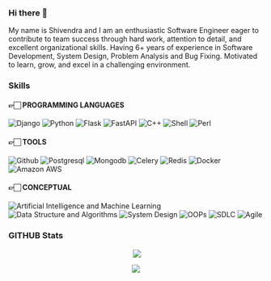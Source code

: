 ### Hi there 👋

My name is Shivendra and I am an enthusiastic Software Engineer eager to contribute to team success through hard work, attention to detail, and excellent organizational skills. Having 6+ years of experience in Software Development, System Design, Problem Analysis and Bug Fixing. Motivated to learn, grow, and excel in a challenging environment.

### Skills

#### 👉🏻 PROGRAMMING LANGUAGES

![Django](https://img.shields.io/badge/django-092E20.svg?&style=for-the-badge&logo=django)
![Python](https://img.shields.io/badge/python-3776AB.svg?&style=for-the-badge&logo=python&logoColor=white)
![Flask](https://img.shields.io/badge/flask-000000.svg?&style=for-the-badge&logo=flask&logoColor=white)
![FastAPI](https://img.shields.io/badge/FastAPI-005571?style=for-the-badge&logo=fastapi&logoColor=white)
![C++](https://img.shields.io/badge/c++-00599C.svg?&style=for-the-badge&logo=c++&logoColor=white)
![Shell](https://img.shields.io/badge/shell-FFD500.svg?&style=for-the-badge&logo=shell&logoColor=white)
![Perl](https://img.shields.io/badge/perl-39457E.svg?&style=for-the-badge&logo=perl&logoColor=white)


#### 👉🏻 TOOLS
![Github](https://img.shields.io/badge/github-181717.svg?&style=for-the-badge&logo=github&logoColor=white)
![Postgresql](https://img.shields.io/badge/Postgresql-4169E1.svg?&style=for-the-badge&logo=Postgresql&logoColor=white)
![Mongodb](https://img.shields.io/badge/Mongodb-47A248.svg?&style=for-the-badge&logo=Mongodb&logoColor=white)
![Celery](https://img.shields.io/badge/celery-37814A.svg?&style=for-the-badge&logo=celery&logoColor=white)
![Redis](https://img.shields.io/badge/redis-DC382D.svg?&style=for-the-badge&logo=redis&logoColor=white)
![Docker](https://img.shields.io/badge/docker-2496ED.svg?&style=for-the-badge&logo=docker&logoColor=white)
![Amazon AWS](https://img.shields.io/badge/AWS-232F3E.svg?&style=for-the-badge&logo=amazonaws&logoColor=white)


#### 👉🏻 CONCEPTUAL

![Artificial Intelligence and Machine Learning](https://img.shields.io/badge/Artificial%20Intelligence%20/%20Machine%20Learning-FF9E0F.svg?&style=for-the-badge&logoColor=white)
![Data Structure and Algorithms](https://img.shields.io/badge/Data%20Structure%20and%20Algorithms-A9225C.svg?&style=for-the-badge&logoColor=white)
![System Design](https://img.shields.io/badge/System%20Design-9999FF.svg?&style=for-the-badge&logoColor=white)
![OOPs](https://img.shields.io/badge/OOPS-006272.svg?&style=for-the-badge&logoColor=white)
![SDLC](https://img.shields.io/badge/sdlc-8BC0D0.svg?&style=for-the-badge&logoColor=white)
![Agile](https://img.shields.io/badge/Agile-66595C.svg?&style=for-the-badge&logoColor=white)


### GITHUB Stats

<p align ="center">&nbsp;<img align="center" src="https://github-readme-stats.vercel.app/api?username=kushshiv&show_icons=true&count_private=true&theme=react" />

<p align="center"><img align="center" src="http://github-readme-streak-stats.herokuapp.com?user=kushshiv&theme=react" />  
